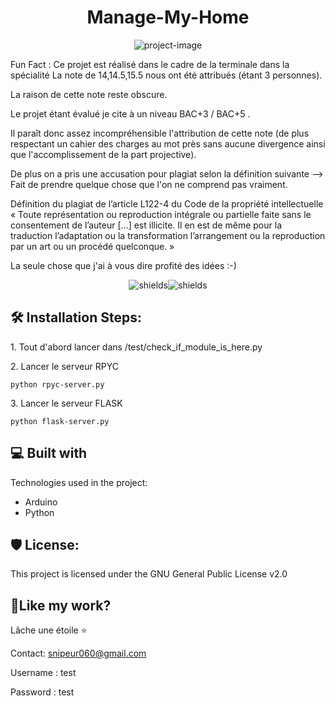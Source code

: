 <h1 align="center" id="title">Manage-My-Home</h1>

<p align="center"><img src="https://socialify.git.ci/Snipeur060/Manage-My-Home/image?font=Rokkitt&amp;language=1&amp;logo=https%3A%2F%2Fupload.wikimedia.org%2Fwikipedia%2Fcommons%2Fthumb%2F5%2F5b%2FArduino_Logo_Registered.svg%2F1200px-Arduino_Logo_Registered.svg.png&amp;name=1&amp;pattern=Circuit%20Board&amp;theme=Auto" alt="project-image"></p>

<p id="description">
Fun Fact : Ce projet est réalisé dans le cadre de la terminale dans la spécialité La note de 14,14.5,15.5 nous ont été attribués (étant 3 personnes).
  
La raison de cette note reste obscure. 
  
Le projet étant évalué je cite à un niveau BAC+3 / BAC+5 .
  
Il paraît donc assez incompréhensible l'attribution de cette note (de plus respectant un cahier des charges au mot près sans aucune divergence ainsi que l'accomplissement de la part projective).
  
De plus on a pris une accusation pour plagiat selon la définition suivante --&gt; Fait de prendre quelque chose que l'on ne comprend pas vraiment. 
  
Définition du plagiat de l’article L122-4 du Code de la propriété intellectuelle « Toute représentation ou reproduction intégrale ou partielle faite sans le consentement de l’auteur […] est illicite. Il en est de même pour la traduction l’adaptation ou la transformation l’arrangement ou la reproduction par un art ou un procédé quelconque. » 
  
La seule chose que j'ai à vous dire profité des idées :-)</p>

<p align="center"><img src="https://img.shields.io/badge/Python-00BFFF?style=for-the-badge&amp;logo=python&amp;logoColor=white" alt="shields"><img src="https://img.shields.io/badge/Arduino-9ACD32?style=for-the-badge&amp;logo=arduino&amp;logoColor=white" alt="shields"></p>

  


<h2>🛠️ Installation Steps:</h2>

<p>1. Tout d'abord lancer dans /test/check_if_module_is_here.py</p>

<p>2. Lancer le serveur RPYC</p>

```
python rpyc-server.py
```

<p>3. Lancer le serveur FLASK</p>

```
python flask-server.py
```

  
  
<h2>💻 Built with</h2>

Technologies used in the project:

*   Arduino
*   Python

<h2>🛡️ License:</h2>

This project is licensed under the GNU General Public License v2.0

<h2>💖Like my work?</h2>

Lâche une étoile ⭐ 

Contact: snipeur060@gmail.com

Username : test

Password : test

